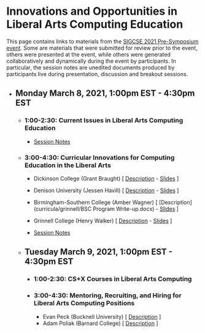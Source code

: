 # Innovations and Opportunities in Liberal Arts Computing Education

This page contains links to materials from the [SIGCSE 2021 Pre-Symposium event](https://computing-in-the-liberal-arts.github.io/SIGCSE2021-PreSymposium-Event/).  Some are materials that were submitted for review prior to the event, others were presented at the event, while others were generated collaboratively and dynamically during the event by participants.  In particular, the session notes are unedited documents produced by participants live during presentation, discussion and breakout sessions.

- ## Monday March 8, 2021, 1:00pm EST - 4:30pm EST

  - ### 1:00-2:30: Current Issues in Liberal Arts Computing Education
    - [Session Notes](https://docs.google.com/document/d/1BQ3701uqCKtGnQP4I2wdiO7kU3JbiCnkkiV7ZvlS6HE/edit?pli=1#)

  - ### 3:00-4:30: Curricular Innovations for Computing Education in the Liberal Arts  
    - Dickinson College (Grant Braught) [ [Description](curricula/dickinson/index.md) - [Slides](curricula/braughtSlides.pdf) ]
    - Denison University (Jessen Havill) [ [Description](curricula/denison/index.md) - [Slides](curricula/havillSlides.pdf) ]
    - Birmingham-Southern College (Amber Wagner) [ [Description](curricula/grinnell/BSC Program Write-up.docx) - [Slides](curricula/wagnerSlides.pdf) ]
    - Grinnell College (Henry Walker) [ [Description](curricula/grinnell/Grinnell-curriculum.docx) - [Slides](curricula/walkerSlides.pdf) ]

    - [Session Notes](https://docs.google.com/document/d/16WT7IpL51MXSwBQzP1_WnzaER_5nSrkyHFqtMdiIe5A/edit?pli=1)

  - ## Tuesday March 9, 2021, 1:00pm EST - 4:30pm EST

    - ### 1:00-2:30: CS+X Courses in Liberal Arts Computing

    - ### 3:00-4:30: Mentoring, Recruiting, and Hiring for Liberal Arts Computing Positions
      - Evan Peck (Bucknell University) [ [Description](recruiting/peck/index.html) ]
      - Adam Poliak (Barnard College) [ [Description](recruiting/poliak/index.html) ]
